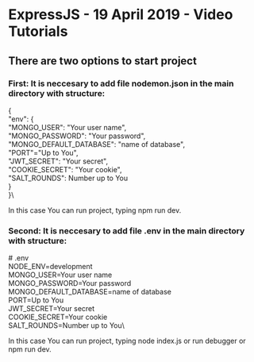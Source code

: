 # ExpressJS - 19 April 2019 - Video Tutorials


## There are two options to start project

### First: It is neccesary to add file nodemon.json in the main directory with structure:

{\
    "env": {\
        "MONGO_USER": "Your user name",\
        "MONGO_PASSWORD": "Your password",\
        "MONGO_DEFAULT_DATABASE": "name of database",\
        "PORT"="Up to You",\
        "JWT_SECRET": "Your secret",\
        "COOKIE_SECRET": "Your cookie",\
        "SALT_ROUNDS": Number up to You\
    }\
}\

In this case You can run project, typing npm run dev.

### Second: It is neccesary to add file .env in the main directory with structure:

\# .env\
NODE_ENV=development\
MONGO_USER=Your user name\
MONGO_PASSWORD=Your password\
MONGO_DEFAULT_DATABASE=name of database\
PORT=Up to You\
JWT_SECRET=Your secret\
COOKIE_SECRET=Your cookie\
SALT_ROUNDS=Number up to You\

In this case You can run project, typing node index.js or run debugger or npm run dev.